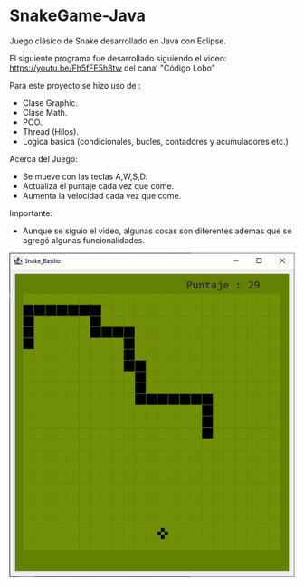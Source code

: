 # SnakeGame-Java
Juego clásico de Snake desarrollado en Java con Eclipse.

El siguiente programa fue desarrollado siguiendo el video:
https://youtu.be/Fh5fFE5h8tw
del canal "Código Lobo"

Para este proyecto se hizo uso de :
- Clase Graphic.
- Clase Math.
- POO.
- Thread (Hilos).
- Logica basica (condicionales, bucles, contadores y acumuladores etc.)

Acerca del Juego:
- Se mueve con las teclas A,W,S,D.
- Actualiza el puntaje cada vez que come.
- Aumenta la velocidad cada vez que come.

Importante:
- Aunque se siguio el video, algunas cosas son diferentes ademas que se agregó algunas funcionalidades.

![SCREENSHOT](screenshot/screenshot_1.png)
